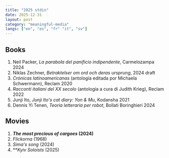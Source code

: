 ```yaml
---
title: "2025 stdin"
date: 2025-12-31
layout: post
category: "meaningful-media"
langs: ["en", "es", "fr" "it", "sv"]
---
```


## Books
1. Neil Packer, _La parabola del panificio indipendente_, Carmelozampa 2024
2. Niklas Zechner, _Betraktelser om ord och deras ursprung_, 2024 draft
3. _Crónicas latinoamericanas_ (antología editada por Michaela Schwermann), Reclam 2020
4. _Racconti italiani del XX secolo_ (antologia a cura di Judith Krieg), Reclam 2022
5. Junji Ito, _Junji Ito's cat diary: Yon & Mu_, Kodansha 2021
6. Dennis Yi Tenen, _Teoria letteraria per robot_, Bollati Boringhieri 2024

## Movies
1. **_The most precious of cargoes_ (2024)**
2. _Flickorna_ (1968)
3. _Sima's song_ (2024)
4. **_Kyiv Soloists_ (2025)